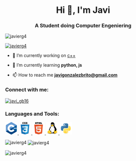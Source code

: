 <h1 align="center">Hi 👋, I'm Javi</h1>
<h3 align="center">A Student doing Computer Engeniering</h3>

<p align="left"> <img src="https://komarev.com/ghpvc/?username=javierg4&label=Profile%20views&color=0e75b6&style=flat" alt="javierg4" /> </p>

<p align="left"> <a href="https://github.com/ryo-ma/github-profile-trophy"><img src="https://github-profile-trophy.vercel.app/?username=javierg4" alt="javierg4" /></a> </p>

- 🔭 I’m currently working on [c++](https://github.com/JavierG4/Ayeda)

- 🌱 I’m currently learning **python, js**

- 📫 How to reach me **javigonzalezbrito@gmail.com**

<h3 align="left">Connect with me:</h3>
<p align="left">
<a href="https://instagram.com/javi_gb16" target="blank"><img align="center" src="https://raw.githubusercontent.com/rahuldkjain/github-profile-readme-generator/master/src/images/icons/Social/instagram.svg" alt="javi_gb16" height="30" width="40" /></a>
</p>

<h3 align="left">Languages and Tools:</h3>
<p align="left"> <a href="https://www.w3schools.com/cpp/" target="_blank" rel="noreferrer"> <img src="https://raw.githubusercontent.com/devicons/devicon/master/icons/cplusplus/cplusplus-original.svg" alt="cplusplus" width="40" height="40"/> </a> <a href="https://www.w3schools.com/css/" target="_blank" rel="noreferrer"> <img src="https://raw.githubusercontent.com/devicons/devicon/master/icons/css3/css3-original-wordmark.svg" alt="css3" width="40" height="40"/> </a> <a href="https://www.w3.org/html/" target="_blank" rel="noreferrer"> <img src="https://raw.githubusercontent.com/devicons/devicon/master/icons/html5/html5-original-wordmark.svg" alt="html5" width="40" height="40"/> </a> <a href="https://www.linux.org/" target="_blank" rel="noreferrer"> <img src="https://raw.githubusercontent.com/devicons/devicon/master/icons/linux/linux-original.svg" alt="linux" width="40" height="40"/> </a> <a href="https://www.python.org" target="_blank" rel="noreferrer"> <img src="https://raw.githubusercontent.com/devicons/devicon/master/icons/python/python-original.svg" alt="python" width="40" height="40"/> </a> </p>

<p><img align="left" src="https://github-readme-stats.vercel.app/api/top-langs?username=javierg4&show_icons=true&locale=en&layout=compact" alt="javierg4" /></p>

<p>&nbsp;<img align="center" src="https://github-readme-stats.vercel.app/api?username=javierg4&show_icons=true&locale=en" alt="javierg4" /></p>

<p><img align="center" src="https://github-readme-streak-stats.herokuapp.com/?user=javierg4&" alt="javierg4" /></p>
